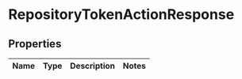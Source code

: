 
# RepositoryTokenActionResponse

## Properties
Name | Type | Description | Notes
------------ | ------------- | ------------- | -------------



